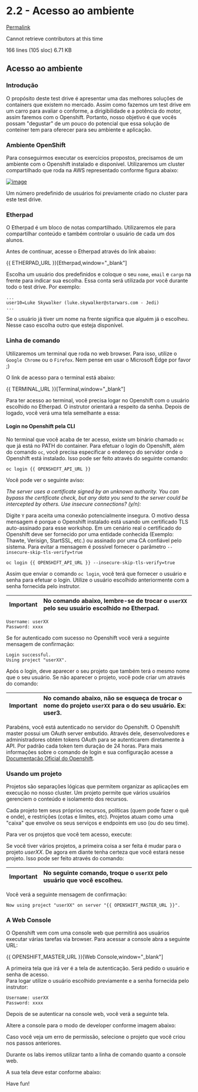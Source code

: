# 2.2 - Acesso ao ambiente

[Permalink](https://github.com/redhatbsb/test-drive-openshift/blob/8ce43c5cb511571d907947f2d78a595d00910586/parte-2-openshift-4x/acesso-ao-ambiente.adoc)

Cannot retrieve contributors at this time

 166 lines \(105 sloc\) 6.71 KB

## Acesso ao ambiente <a id="user-content-acesso-ao-ambiente"></a>

### Introdução <a id="user-content-introdu&#xE7;&#xE3;o"></a>

O propósito deste test drive é apresentar uma das melhores soluções de containers que existem no mercado. Assim como fazemos um test drive em um carro para avaliar o conforme, a dirigibilidade e a potência do motor, assim faremos com o Openshift. Portanto, nosso objetivo é que vocês possam "degustar" de um pouco do potencial que essa solução de conteiner tem para oferecer para seu ambiente e aplicação.

### Ambiente OpenShift <a id="user-content-ambiente-openshift"></a>

Para conseguirmos executar os exercícios propostos, precisamos de um ambiente com o Openshift instalado e disponível. Utilizaremos um cluster compartilhado que roda na AWS representado conforme figura abaixo:

[![image](https://raw.githubusercontent.com/guaxinim/starter-guides/ocp-3.11/images/common-environment-ocp-architecture.png)](https://raw.githubusercontent.com/guaxinim/starter-guides/ocp-3.11/images/common-environment-ocp-architecture.png)

Um número predefinido de usuários foi previamente criado no cluster para este test drive.

### Etherpad <a id="user-content-etherpad"></a>

O Etherpad é um bloco de notas compartilhado. Utilizaremos ele para compartilhar conteúdo e também controlar o usuário de cada um dos alunos.

Antes de continuar, acesse o Etherpad através do link abaixo:

{{ ETHERPAD\_URL }}\[Etherpad,window="\_blank"\]

Escolha um usuário dos predefinidos e coloque o seu `nome`, `email` e `cargo` na frente para indicar sua escolha. Essa conta será utilizada por você durante todo o test drive. Por exemplo:

```text
...
user10=Luke Skywalker (luke.skywalker@starwars.com - Jedi)
...
```

Se o usuário já tiver um nome na frente significa que alguém já o escolheu. Nesse caso escolha outro que esteja disponível.

### Linha de comando <a id="user-content-linha-de-comando"></a>

Utilizaremos um terminal que roda no web browser. Para isso, utilize o `Google Chrome` ou o `Firefox`. Nem pense em usar o Microsoft Edge por favor ;\)

O link de acesso para o terminal está abaixo:

{{ TERMINAL\_URL }}\[Terminal,window="\_blank"\]

Para ter acesso ao terminal, você precisa logar no Openshift com o usuário escolhido no Etherpad. O instrutor orientará a respeito da senha. Depois de logado, você verá uma tela semelhante a essa:

#### Login no Openshift pela CLI <a id="user-content-login-no-openshift-pela-cli"></a>

No terminal que você acaba de ter acesso, existe um binário chamado `oc` que já está no PATH do container. Para efetuar o login do Openshift, além do comando `oc`, você precisa especificar o endereço do servidor onde o Openshift está instalado. Isso pode ser feito através do seguinte comando:

```text
oc login {{ OPENSHIFT_API_URL }}
```

Você pode ver o seguinte aviso:

_The server uses a certificate signed by an unknown authority. You can bypass the certificate check, but any data you send to the server could be intercepted by others. Use insecure connections? \(y/n\):_

Digite `Y` para aceita uma conexão potencialmente insegura. O motivo dessa mensagem é porque o Openshift instalado está usando um certificado TLS auto-assinado para esse workshop. Em um cenário real o certificado do Openshift deve ser fornecido por uma entidade conhecida \(Exemplo: Thawte, Verisign, StartSSL, etc.\) ou assinado por uma CA confiável pelo sistema. Para evitar a mensagem é possível fornecer o parâmetro `--insecure-skip-tls-verify=true`

```text
oc login {{ OPENSHIFT_API_URL }} --insecure-skip-tls-verify=true
```

Assim que enviar o comando `oc login`, você terá que fornecer o usuário e senha para efetuar o login. Utilize o usuário escolhido anteriormente com a senha fornecida pelo instrutor.

| Important |  No comando abaixo, lembre-se de trocar o `userXX` pelo seu usuário escolhido no Etherpad. |
| :--- | :--- |


```text
Username: userXX
Password: xxxx
```

Se for autenticado com sucesso no Openshift você verá a seguinte mensagem de confirmação:

```text
Login successful.
Using project "userXX".
```

Após o login, deve aparecer o seu projeto que também terá o mesmo nome que o seu usuário. Se não aparecer o projeto, você pode criar um através do comando:

| Important |  No comando abaixo, não se esqueça de trocar o nome do projeto `userXX` para o do seu usuário. Ex: user3. |
| :--- | :--- |


Parabéns, você está autenticado no servidor do Openshift. O Openshift master possui um OAuth server embutido. Através dele, desenvolvedores e administradores obtém tokens OAuth para se autenticarem diretamente à API. Por padrão cada token tem duração de 24 horas. Para mais informações sobre o comando de login e sua configuração acesse a [Documentação Oficial do Openshift](https://docs.openshift.com/container-platform/latest/cli_reference/get_started_cli.html#basic-setup-and-login).

### Usando um projeto <a id="user-content-usando-um-projeto"></a>

Projetos são separações lógicas que permitem organizar as aplicações em execução no nosso cluster. Um projeto permite que vários usuários gerenciem o conteúdo e isolamento dos recursos.

Cada projeto tem seus próprios recursos, políticas \(quem pode fazer o quê e onde\), e restrições \(cotas e limites, etc\). Projetos atuam como uma "caixa" que envolve os seus serviços e endpoints em uso \(ou do seu time\).

Para ver os projetos que você tem acesso, execute:

Se você tiver vários projetos, a primeira coisa a ser feita é mudar para o projeto _userXX_. De agora em diante tenha certeza que você estará nesse projeto. Isso pode ser feito através do comando:

| Important |  No seguinte comando, troque o `userXX` pelo usuário que você escolheu. |
| :--- | :--- |


Você verá a seguinte mensagem de confirmação:

```text
Now using project "userXX" on server "{{ OPENSHIFT_MASTER_URL }}".
```

### A Web Console <a id="user-content-a-web-console"></a>

O Openshift vem com uma console web que permitirá aos usuários executar várias tarefas via browser. Para acessar a console abra a seguinte URL:

{{ OPENSHIFT\_MASTER\_URL }}\[Web Console,window="\_blank"\]

A primeira tela que irá ver é a tela de autenticação. Será pedido o usuário e senha de acesso.  
 Para logar utilize o usuário escolhido previamente e a senha fornecida pelo instrutor:

```text
Username: userXX
Password: xxxx
```

Depois de se autenticar na console web, você verá a seguinte tela.

Altere a console para o modo de developer conforme imagem abaixo:

Caso você veja um erro de permissão, selecione o projeto que você criou nos passos anteriores.

Durante os labs iremos utilizar tanto a linha de comando quanto a console web.

A sua tela deve estar conforme abaixo:

Have fun!

